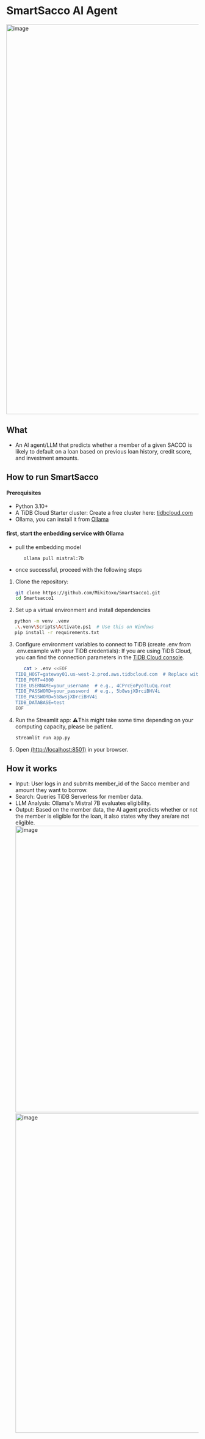 # SmartSacco AI Agent
<img width="1919" height="1019" alt="image" src="https://github.com/user-attachments/assets/6ab79ba9-7aa4-4840-a7a2-6b152ac82d3b" />

## What
- An AI agent/LLM that predicts whether a member of a given SACCO is likely to default on a loan based on previous loan history, credit score, and investment amounts.

## How to run SmartSacco
#### Prerequisites
- Python 3.10+
- A TiDB Cloud Starter cluster: Create a free cluster here: [tidbcloud.com](https://tidbcloud.com/)
- Ollama, you can install it from [Ollama](https://ollama.com/download)

#### first, start the enbedding service with Ollama
- pull the embedding model
  ```
     ollama pull mistral:7b
  ```
- once successful, proceed with the following steps

1. Clone the repository:
   ```bash
   git clone https://github.com/Mikitoxo/Smartsacco1.git
   cd Smartsacco1
   ```
2. Set up a virtual environment and install dependencies
```bash
   python -m venv .venv
   .\.venv\Scripts\Activate.ps1  # Use this on Windows
   pip install -r requirements.txt
```
3. Configure environment variables to connect to TiDB (create .env from .env.example with your TiDB credentials):
   If you are using TiDB Cloud, you can find the connection parameters in the [TiDB Cloud console](https://tidbcloud.com/).
   ```bash
      cat > .env <<EOF
   TIDB_HOST=gateway01.us-west-2.prod.aws.tidbcloud.com  # Replace with your host
   TIDB_PORT=4000
   TIDB_USERNAME=your_username  # e.g., 4CPrcEoPyoTLuQq.root
   TIDB_PASSWORD=your_password  # e.g., 5b8wsjXDrciBHV4i
   TIDB_PASSWORD=5b8wsjXDrciBHV4i
   TIDB_DATABASE=test
   EOF
   ```
4. Run the Streamlit app: ⚠️This might take some time depending on your computing capacity, please be patient.
   ```bash
   streamlit run app.py
   ```
5. Open [(http://localhost:8501)](http://localhost:8501) in your browser.


## How it works
- Input: User logs in and submits member_id of the Sacco member and amount they want to borrow.
- Search: Queries TiDB Serverless for member data.
- LLM Analysis: Ollama's Mistral 7B evaluates eligibility.
- Output: Based on the member data, the AI agent predicts whether or not the member is eligible for the loan, it also states    why they are/are not eligible.
  <img width="1804" height="749" alt="image" src="https://github.com/user-attachments/assets/09e29e00-895f-4b27-a66c-754a1f73a102" />
  <img width="1803" height="835" alt="image" src="https://github.com/user-attachments/assets/a42d3ba0-05e8-4adc-a62a-de81691f5bea" />

 

